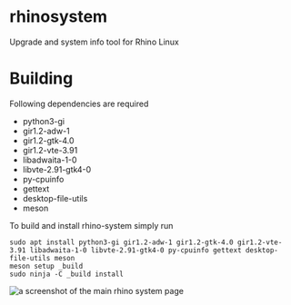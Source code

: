 # rhinosystem

Upgrade and system info tool for Rhino Linux

# Building
Following dependencies are required
- python3-gi
- gir1.2-adw-1
- gir1.2-gtk-4.0
- gir1.2-vte-3.91
- libadwaita-1-0
- libvte-2.91-gtk4-0
- py-cpuinfo
- gettext
- desktop-file-utils
- meson

To build and install rhino-system simply run
```
sudo apt install python3-gi gir1.2-adw-1 gir1.2-gtk-4.0 gir1.2-vte-3.91 libadwaita-1-0 libvte-2.91-gtk4-0 py-cpuinfo gettext desktop-file-utils meson
meson setup _build
sudo ninja -C _build install
```

![a screenshot of the main rhino system page](https://user-images.githubusercontent.com/60044824/239697615-46fc10e0-9307-4665-9263-0053185cf2b2.png)

